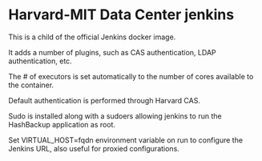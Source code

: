 # Harvard-MIT Data Center jenkins

This is a child of the official Jenkins docker image.

It adds a number of plugins, such as CAS authentication, LDAP
authentication, etc.

The # of executors is set automatically to the number of cores available
to the container.

Default authentication is performed through Harvard CAS.

Sudo is installed along with a sudoers allowing jenkins to run the
HashBackup application as root.

Set VIRTUAL_HOST=fqdn environment variable on run to configure the
Jenkins URL, also useful for proxied configurations.
